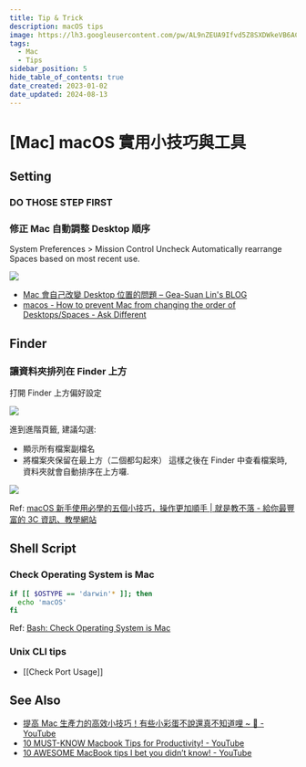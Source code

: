 ```yaml
---
title: Tip & Trick
description: macOS tips
image: https://lh3.googleusercontent.com/pw/AL9nZEUA9Ifvd5Z8SXDWkeVB6AC4MPGwnXaL6kBXNPoXwOQQ2jOcZ1Jw_0p8TKK8C3ZX0e67_FOY15eDrm7aaXSQJcKtoUzC80SAQEHsaBy6qS2AqNNs5VUFNXBKm439y_1wkvmDl-PnL8ReojnIumNlEvOXBg=w800-no?authuser=0
tags:
  - Mac
  - Tips
sidebar_position: 5
hide_table_of_contents: true
date_created: 2023-01-02
date_updated: 2024-08-13
---
```


# [Mac] macOS 實用小技巧與工具

## Setting

### DO THOSE STEP FIRST

### 修正 Mac 自動調整 Desktop 順序

System Preferences > Mission Control
Uncheck Automatically rearrange Spaces based on most recent use.

![](https://i.stack.imgur.com/wYI6I.png)

- [Mac 會自己改變 Desktop 位置的問題 – Gea-Suan Lin's BLOG](https://blog.gslin.org/archives/2023/01/31/11048/mac-會自己改變-desktop-位置的問題/)
- [macos - How to prevent Mac from changing the order of Desktops/Spaces - Ask Different](https://apple.stackexchange.com/questions/214348/how-to-prevent-mac-from-changing-the-order-of-desktops-spaces)

## Finder

### 讓資料夾排列在 Finder 上方

打開 Finder 上方偏好設定

![](<https://pocket-image-cache.com//filters:format(jpg):extract_focal()/https%3A%2F%2Fi0.wp.com%2Fsteachs.com%2Fwp-content%2Fuploads%2F2023%2F02%2F13.png%3Fresize%3D1418%252C938%26ssl%3D1>)

進到進階頁籤, 建議勾選:

- 顯示所有檔案副檔名
- 將檔案夾保留在最上方（二個都勾起來）
  這樣之後在 Finder 中查看檔案時, 資料夾就會自動排序在上方囉.

![](<https://pocket-image-cache.com//filters:format(jpg):extract_focal()/https%3A%2F%2Fi0.wp.com%2Fsteachs.com%2Fwp-content%2Fuploads%2F2023%2F02%2F14.png%3Fresize%3D756%252C758%26ssl%3D1>)

Ref: [macOS 新手使用必學的五個小技巧，操作更加順手 | 就是教不落 - 給你最豐富的 3C 資訊、教學網站](https://steachs.com/archives/61740)

## Shell Script

### Check Operating System is Mac

```bash
if [[ $OSTYPE == 'darwin'* ]]; then
  echo 'macOS'
fi
```

Ref: [Bash: Check Operating System is Mac](https://remarkablemark.org/blog/2020/10/31/bash-check-mac/)

### Unix CLI tips

- [[Check Port Usage]]

## See Also

- [提高 Mac 生產力的高效小技巧！有些小彩蛋不說還真不知道哩 ~ 🥸 - YouTube](https://www.youtube.com/watch?v=uhQSCPDSxk4)
- [10 MUST-KNOW Macbook Tips for Productivity! - YouTube](https://www.youtube.com/watch?v=5XfR6xBBXhw)
- [10 AWESOME MacBook tips I bet you didn’t know! - YouTube](https://www.youtube.com/watch?v=Hb7bAkgDxHE)
